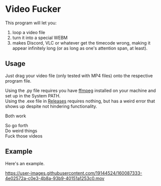 # Video Fucker

This program will let you:
1. loop a video file
2. turn it into a special WEBM 
3. makes Discord, VLC or whatever get the timecode wrong, making it appear infinitely long (or as long as one's attention span, at least).  

## Usage
Just drag your video file (only tested with MP4 files) onto the respective program file.  

Using the .py file requires you have [ffmpeg](https://ffmpeg.org/) installed on your machine and set up in the System PATH.  
Using the .exe file in [Releases](https://github.com/Jordy3D/VideoFucker/releases) requires nothing, but has a weird error that shows up despite not hindering functionality.  

Both work  

So go forth  
Do weird things  
Fuck those videos  

## Example
Here's an example.  


https://user-images.githubusercontent.com/19144524/160087333-4e02572a-c0e3-4b8a-93b9-40151a1253c0.mov

